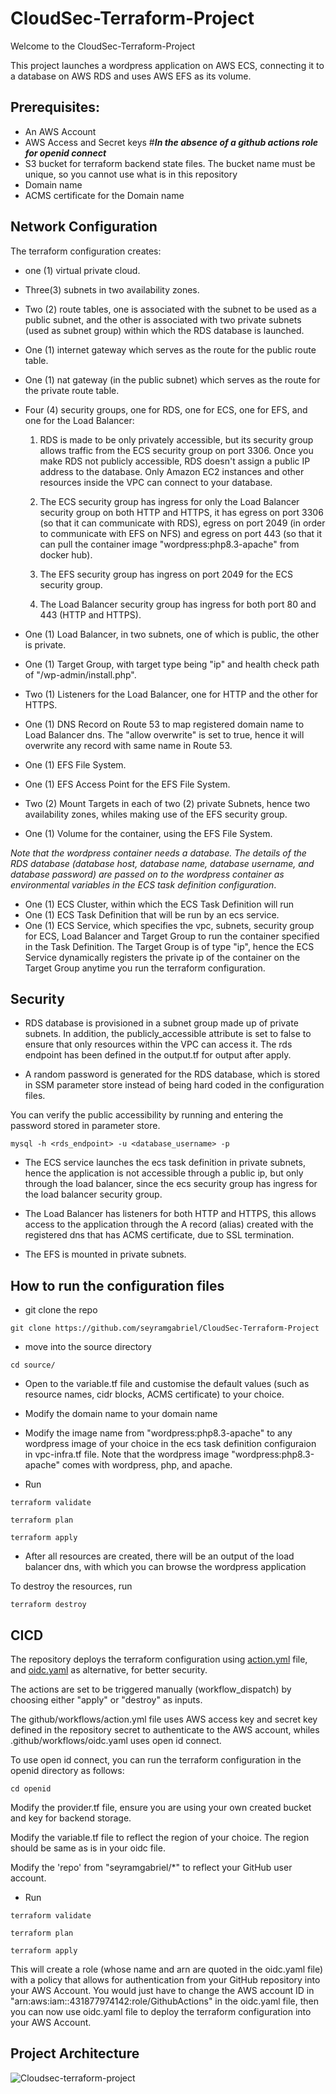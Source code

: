 # CloudSec-Terraform-Project

Welcome to the CloudSec-Terraform-Project

This project launches a wordpress application on AWS ECS, connecting it to a database on AWS RDS and uses AWS EFS as its volume.

## Prerequisites:

* An AWS Account
* AWS Access and Secret keys                   #___In the absence of a github actions role for openid connect___
* S3 bucket for terraform backend state files. The bucket name must be unique, so you cannot use what is in this repository
* Domain name 
* ACMS certificate for the Domain name 


## Network Configuration

The terraform configuration creates: 

* one (1) virtual private cloud.
* Three(3) subnets in two availability zones.
* Two (2) route tables, one is associated with the subnet to be used as a public subnet, and the other is associated with two private subnets (used as subnet group) within which the RDS database is launched. 
* One (1) internet gateway which serves as the route for the public route table.
* One (1) nat gateway (in the public subnet) which serves as the route for the private route table.
* Four (4) security groups, one for RDS, one for ECS, one for EFS, and one for the Load Balancer:
     
    1. RDS is made to be only privately accessible, but its security group allows traffic from the ECS security group on port 3306. Once you make RDS not publicly accessible, RDS doesn't assign a public IP address to the database. Only Amazon EC2 instances and other resources inside the VPC can connect to your database. 

    2. The ECS security group has ingress for only the Load Balancer security group on both HTTP and HTTPS, it has egress on port 3306 (so that it can communicate with RDS), egress on port 2049 (in order to communicate with EFS on NFS) and egress on port 443 (so that it can pull the container image "wordpress:php8.3-apache" from docker hub). 

    3. The EFS security group has ingress on port 2049 for the ECS security group.

    4. The Load Balancer security group has ingress for both port 80 and 443 (HTTP and HTTPS).

* One (1) Load Balancer, in two subnets, one of which is public, the other is private.
* One (1) Target Group, with target type being "ip" and health check path of "/wp-admin/install.php".
* Two (1) Listeners for the Load Balancer, one for HTTP and the other for HTTPS.
* One (1) DNS Record on Route 53 to map registered domain name to Load Balancer dns. The "allow overwrite" is set to true, hence it will overwrite any record with same name in Route 53.
* One (1) EFS File System.
* One (1) EFS Access Point for the EFS File System.
* Two (2) Mount Targets in each of two (2) private Subnets, hence two availability zones, whiles making use of the EFS security group. 
* One (1) Volume for the container, using the EFS File System.




_Note that the wordpress container needs a database. The details of the RDS database (database host, database name, database username, and database password) are passed on to the wordpress container as environmental variables in the ECS task definition configuration_.




* One (1) ECS Cluster, within which the ECS Task Definition will run
* One (1) ECS Task Definition that will be run by an ecs service.
* One (1) ECS Service, which specifies the vpc, subnets, security group for ECS, Load Balancer and Target Group to run the container specified in the Task Definition. The Target Group is of type "ip", hence the ECS Service dynamically registers the private ip of the container on the Target Group anytime you run the terraform configuration. 
 

## Security
* RDS database is provisioned in a subnet group made up of private subnets. In addition, the publicly_accessible attribute is set to false to ensure that only resources within the VPC can access it. The rds endpoint has been defined in the output.tf for output after apply. 

* A random password is generated for the RDS database, which is stored in SSM parameter store instead of being hard coded in the configuration files.

You can verify the public accessibility by running and entering the password stored in parameter store.

```
mysql -h <rds_endpoint> -u <database_username> -p 
```
* The ECS service launches the ecs task definition in private subnets, hence the application is not accessible through a public ip, but only through the load balancer, since the ecs security group has ingress for the load balancer security group. 

* The Load Balancer has listeners for both HTTP and HTTPS, this allows access to the application through the A record (alias) created with the registered dns that has ACMS certificate, due to SSL termination.

* The EFS is mounted in private subnets. 

## How to run the configuration files

* git clone the repo 
```
git clone https://github.com/seyramgabriel/CloudSec-Terraform-Project
```
* move into the source directory
```
cd source/
```
* Open to the variable.tf file and customise the default values (such as resource names, cidr blocks, ACMS certificate) to your choice.

* Modify the domain name to your domain name

* Modify the image name from "wordpress:php8.3-apache" to any wordpress image of your choice in the ecs task definition configuraion in vpc-infra.tf file. Note that the wordpress image "wordpress:php8.3-apache" comes with wordpress, php, and apache.

* Run 
```
terraform validate
```
```
terraform plan
```
````
terraform apply
````

* After all resources are created, there will be an output of the load balancer dns, with which you can browse the wordpress application

To destroy the resources, run
````
terraform destroy
````

## CICD

The repository deploys the terraform configuration using [action.yml](https://github.com/seyramgabriel/CloudSec-Terraform-Project/blob/main/.github/workflows/action.yml) file, and [oidc.yaml](https://github.com/seyramgabriel/CloudSec-Terraform-Project/blob/main/.github/workflows/oidc.yaml) as alternative, for better security.

The actions are set to be triggered manually (workflow_dispatch) by choosing either "apply" or "destroy" as inputs.

The github/workflows/action.yml file uses AWS access key and secret key defined in the repository secret to authenticate to the AWS account, whiles .github/workflows/oidc.yaml uses open id connect.

To use open id connect, you can run the terraform configuration in the openid directory as follows:

```
cd openid
```

Modify the provider.tf file, ensure you are using your own created bucket and key for backend storage.

Modify the variable.tf file to reflect the region of your choice. The region should be same as is in your oidc file.

Modify the 'repo' from "seyramgabriel/*" to reflect your GitHub user account.


* Run 
```
terraform validate
```
```
terraform plan
```
````
terraform apply
````

This will create a role (whose name and arn are quoted in the oidc.yaml file) with a policy that allows for authentication from your GitHub repository into your AWS Account. You would just have to change the AWS account ID in "arn:aws:iam::431877974142:role/GithubActions" in the oidc.yaml file, then you can now use oidc.yaml file to deploy the terraform configuration into your AWS Account.


## Project Architecture 


![Cloudsec-terraform-project](https://github.com/user-attachments/assets/97adbf04-8f50-4d6a-b8ab-64848a7c4c23)



